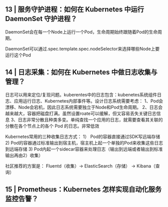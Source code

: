 ## 13 | 服务守护进程：如何在 Kubernetes 中运行 DaemonSet 守护进程？

DaemonSet会在每一个Node上运行一个Pod，生命周期始终跟随着Pod的生命周期。

DaemonSet可以通过.spec.template.spec.nodeSelector来选择哪些Node上要运行这个Pod



## 14 |  日志采集：如何在 Kubernetes 中做日志收集与管理？

日志可以用来定位/复现问题。kuberentes中的日志包含：kubenetes系统组件日志、应用运行日志、Kubernetes内部事件等。设计日志系统需要考虑：
1、Pod会漂移、Node会宕机，因此日志系统需要独立于Node和Pod生命周期。
2、日志会越来越大，容器把磁盘打满。虽然设置roate可以缓解，但又容易丢失关键日志信息
3、日志非常分散且种类多变。单纯查找一个应用的日志，就需要查看其关联的分散在各个节点上的各个 Pod 的日志。非常低效

Kubernetes常用的三种收集日志方式：
1） Pod的容器直接通过SDK写远端存储
2)    Pod的容器通过标准输出到宿主机，宿主机上起一个单独的Pod来收集这些日志到远端存储
3)    Pod内起一个sidecar容器来处理日志（输出到远端或者输出到标准输出再由2）收集）

社区推荐的方案是： Fluentd（收集）-> ElasticSearch（存储） -> Kibana（查询） 



## 15 | Prometheus：Kubernetes 怎样实现自动化服务监控告警？



